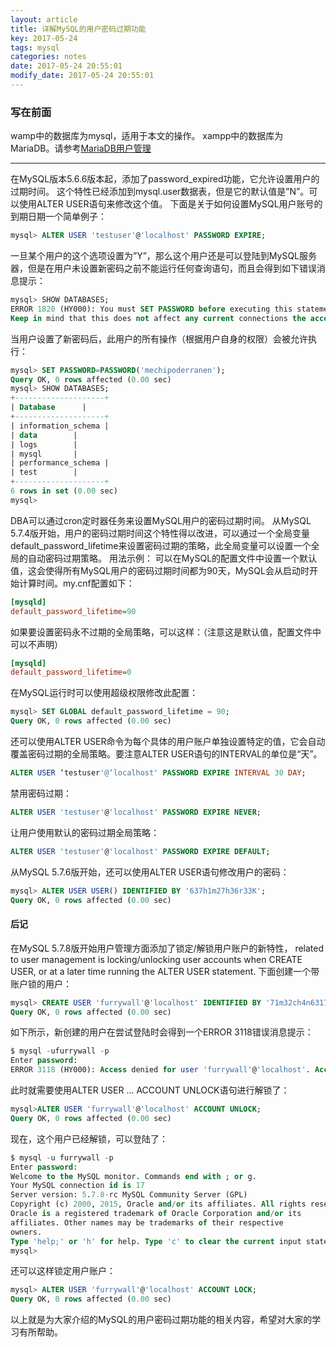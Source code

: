 ```yaml
---
layout: article
title: 详解MySQL的用户密码过期功能
key: 2017-05-24
tags: mysql
categories: notes
date: 2017-05-24 20:55:01
modify_date: 2017-05-24 20:55:01
---
```


### 写在前面

wamp中的数据库为mysql，适用于本文的操作。
xampp中的数据库为MariaDB。请参考[MariaDB用户管理](/notes/mariadb-users-manage.html)

<!--more-->

---
在MySQL版本5.6.6版本起，添加了password_expired功能，它允许设置用户的过期时间。
这个特性已经添加到mysql.user数据表，但是它的默认值是”N”。可以使用ALTER USER语句来修改这个值。
下面是关于如何设置MySQL用户账号的到期日期一个简单例子：

```sql
mysql> ALTER USER 'testuser'@'localhost' PASSWORD EXPIRE;
```
一旦某个用户的这个选项设置为”Y”，那么这个用户还是可以登陆到MySQL服务器，但是在用户未设置新密码之前不能运行任何查询语句，而且会得到如下错误消息提示：

```sql
mysql> SHOW DATABASES;
ERROR 1820 (HY000): You must SET PASSWORD before executing this statement
Keep in mind that this does not affect any current connections the account has open.
```

当用户设置了新密码后，此用户的所有操作（根据用户自身的权限）会被允许执行：

```sql
mysql> SET PASSWORD=PASSWORD('mechipoderranen');
Query OK, 0 rows affected (0.00 sec)
mysql> SHOW DATABASES;
+--------------------+
| Database      |
+--------------------+
| information_schema |
| data        |
| logs        |
| mysql       |
| performance_schema |
| test        |
+--------------------+
6 rows in set (0.00 sec)
mysql>
```

DBA可以通过cron定时器任务来设置MySQL用户的密码过期时间。
从MySQL 5.7.4版开始，用户的密码过期时间这个特性得以改进，可以通过一个全局变量default_password_lifetime来设置密码过期的策略，此全局变量可以设置一个全局的自动密码过期策略。
用法示例： 
可以在MySQL的配置文件中设置一个默认值，这会使得所有MySQL用户的密码过期时间都为90天，MySQL会从启动时开始计算时间。my.cnf配置如下：

```ini
[mysqld]
default_password_lifetime=90
```

如果要设置密码永不过期的全局策略，可以这样：（注意这是默认值，配置文件中可以不声明）

```ini
[mysqld]
default_password_lifetime=0
```

在MySQL运行时可以使用超级权限修改此配置：

```sql
mysql> SET GLOBAL default_password_lifetime = 90;
Query OK, 0 rows affected (0.00 sec)
```

还可以使用ALTER USER命令为每个具体的用户账户单独设置特定的值，它会自动覆盖密码过期的全局策略。要注意ALTER USER语句的INTERVAL的单位是“天”。

```sql
ALTER USER ‘testuser'@‘localhost' PASSWORD EXPIRE INTERVAL 30 DAY;
```

禁用密码过期：

```sql
ALTER USER 'testuser'@'localhost' PASSWORD EXPIRE NEVER;
```

让用户使用默认的密码过期全局策略：

```sql
ALTER USER 'testuser'@'localhost' PASSWORD EXPIRE DEFAULT;
```

从MySQL 5.7.6版开始，还可以使用ALTER USER语句修改用户的密码：

```sql
mysql> ALTER USER USER() IDENTIFIED BY '637h1m27h36r33K';
Query OK, 0 rows affected (0.00 sec)
```

#### 后记
在MySQL 5.7.8版开始用户管理方面添加了锁定/解锁用户账户的新特性， related to user management is locking/unlocking user accounts when CREATE USER, or at a later time running the ALTER USER statement.
下面创建一个带账户锁的用户：

```sql
mysql> CREATE USER 'furrywall'@'localhost' IDENTIFIED BY '71m32ch4n6317' ACCOUNT LOCK;
Query OK, 0 rows affected (0.00 sec)
```

如下所示，新创建的用户在尝试登陆时会得到一个ERROR 3118错误消息提示：

```sql
$ mysql -ufurrywall -p
Enter password:
ERROR 3118 (HY000): Access denied for user 'furrywall'@'localhost'. Account is locked.
```

此时就需要使用ALTER USER … ACCOUNT UNLOCK语句进行解锁了：

```sql
mysql>ALTER USER 'furrywall'@'localhost' ACCOUNT UNLOCK;
Query OK, 0 rows affected (0.00 sec)
```

现在，这个用户已经解锁，可以登陆了：

```sql
$ mysql -u furrywall -p
Enter password:
Welcome to the MySQL monitor. Commands end with ; or g.
Your MySQL connection id is 17
Server version: 5.7.8-rc MySQL Community Server (GPL)
Copyright (c) 2000, 2015, Oracle and/or its affiliates. All rights reserved.
Oracle is a registered trademark of Oracle Corporation and/or its
affiliates. Other names may be trademarks of their respective
owners.
Type 'help;' or 'h' for help. Type 'c' to clear the current input statement.
mysql>
```

还可以这样锁定用户账户：

```sql
mysql> ALTER USER 'furrywall'@'localhost' ACCOUNT LOCK;
Query OK, 0 rows affected (0.00 sec)
```

以上就是为大家介绍的MySQL的用户密码过期功能的相关内容，希望对大家的学习有所帮助。
